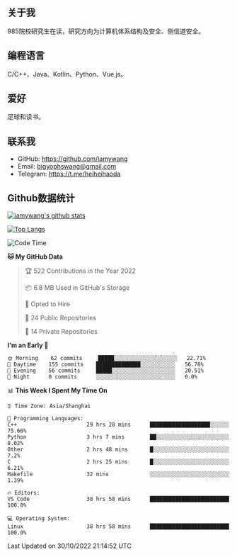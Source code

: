 ## 关于我

985院校研究生在读，研究方向为计算机体系结构及安全、侧信道安全。

## 编程语言

C/C++、Java、Kotlin、Python、Vue.js。

## 爱好

足球和读书。

## 联系我

- GitHub: https://github.com/iamywang
- Email: bigyophswang@gmail.com
- Telegram: https://t.me/heiheihaoda

## Github数据统计

[![iamywang's github stats](https://github-readme-stats.vercel.app/api?username=iamywang&count_private=true&show_icons=true)]()

[![Top Langs](https://github-readme-stats.vercel.app/api/top-langs/?username=iamywang&layout=compact)]()

<!--START_SECTION:waka-->
![Code Time](http://img.shields.io/badge/Code%20Time-652%20hrs%2031%20mins-blue)

**🐱 My GitHub Data** 

> 🏆 522 Contributions in the Year 2022
 > 
> 📦 6.8 MB Used in GitHub's Storage 
 > 
> 💼 Opted to Hire
 > 
> 📜 24 Public Repositories 
 > 
> 🔑 14 Private Repositories  
 > 
**I'm an Early 🐤** 

```text
🌞 Morning    62 commits     █████░░░░░░░░░░░░░░░░░░░░   22.71% 
🌆 Daytime    155 commits    ██████████████░░░░░░░░░░░   56.78% 
🌃 Evening    56 commits     █████░░░░░░░░░░░░░░░░░░░░   20.51% 
🌙 Night      0 commits      ░░░░░░░░░░░░░░░░░░░░░░░░░   0.0%

```


📊 **This Week I Spent My Time On** 

```text
⌚︎ Time Zone: Asia/Shanghai

💬 Programming Languages: 
C++                      29 hrs 28 mins      ███████████████████░░░░░░   75.66% 
Python                   3 hrs 7 mins        ██░░░░░░░░░░░░░░░░░░░░░░░   8.02% 
Other                    2 hrs 48 mins       █░░░░░░░░░░░░░░░░░░░░░░░░   7.2% 
C                        2 hrs 25 mins       █░░░░░░░░░░░░░░░░░░░░░░░░   6.21% 
Makefile                 32 mins             ░░░░░░░░░░░░░░░░░░░░░░░░░   1.39%

🔥 Editors: 
VS Code                  38 hrs 58 mins      █████████████████████████   100.0%

💻 Operating System: 
Linux                    38 hrs 58 mins      █████████████████████████   100.0%

```


 Last Updated on 30/10/2022 21:14:52 UTC
<!--END_SECTION:waka-->
